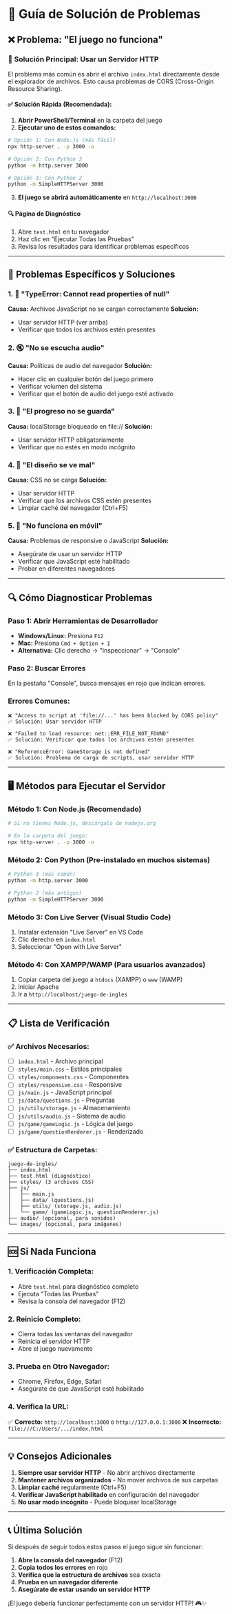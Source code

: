 # 🔧 Guía de Solución de Problemas

## ❌ Problema: "El juego no funciona"

### 🎯 Solución Principal: Usar un Servidor HTTP

El problema más común es abrir el archivo `index.html` directamente desde el explorador de archivos. Esto causa problemas de CORS (Cross-Origin Resource Sharing).

#### ✅ Solución Rápida (Recomendada):

1. **Abrir PowerShell/Terminal** en la carpeta del juego
2. **Ejecutar uno de estos comandos:**

```bash
# Opción 1: Con Node.js (más fácil)
npx http-server . -p 3000 -o

# Opción 2: Con Python 3
python -m http.server 3000

# Opción 3: Con Python 2
python -m SimpleHTTPServer 3000
```

3. **El juego se abrirá automáticamente** en `http://localhost:3000`

#### 🔍 Página de Diagnóstico

1. Abre `test.html` en tu navegador
2. Haz clic en "Ejecutar Todas las Pruebas"
3. Revisa los resultados para identificar problemas específicos

---

## 🐛 Problemas Específicos y Soluciones

### 1. 🚫 "TypeError: Cannot read properties of null"

**Causa:** Archivos JavaScript no se cargan correctamente
**Solución:**
- Usar servidor HTTP (ver arriba)
- Verificar que todos los archivos estén presentes

### 2. 🔇 "No se escucha audio"

**Causa:** Políticas de audio del navegador
**Solución:**
- Hacer clic en cualquier botón del juego primero
- Verificar volumen del sistema
- Verificar que el botón de audio del juego esté activado

### 3. 💾 "El progreso no se guarda"

**Causa:** localStorage bloqueado en file://
**Solución:**
- Usar servidor HTTP obligatoriamente
- Verificar que no estés en modo incógnito

### 4. 🎨 "El diseño se ve mal"

**Causa:** CSS no se carga
**Solución:**
- Usar servidor HTTP
- Verificar que los archivos CSS estén presentes
- Limpiar caché del navegador (Ctrl+F5)

### 5. 📱 "No funciona en móvil"

**Causa:** Problemas de responsive o JavaScript
**Solución:**
- Asegúrate de usar un servidor HTTP
- Verificar que JavaScript esté habilitado
- Probar en diferentes navegadores

---

## 🔍 Cómo Diagnosticar Problemas

### Paso 1: Abrir Herramientas de Desarrollador
- **Windows/Linux:** Presiona `F12`
- **Mac:** Presiona `Cmd + Option + I`
- **Alternativa:** Clic derecho → "Inspeccionar" → "Console"

### Paso 2: Buscar Errores
En la pestaña "Console", busca mensajes en rojo que indican errores.

### Errores Comunes:
```
❌ "Access to script at 'file://...' has been blocked by CORS policy"
✅ Solución: Usar servidor HTTP

❌ "Failed to load resource: net::ERR_FILE_NOT_FOUND"
✅ Solución: Verificar que todos los archivos estén presentes

❌ "ReferenceError: GameStorage is not defined"
✅ Solución: Problema de carga de scripts, usar servidor HTTP
```

---

## 🖥️ Métodos para Ejecutar el Servidor

### Método 1: Con Node.js (Recomendado)
```bash
# Si no tienes Node.js, descárgalo de nodejs.org

# En la carpeta del juego:
npx http-server . -p 3000 -o
```

### Método 2: Con Python (Pre-instalado en muchos sistemas)
```bash
# Python 3 (más común)
python -m http.server 3000

# Python 2 (más antiguo)
python -m SimpleHTTPServer 3000
```

### Método 3: Con Live Server (Visual Studio Code)
1. Instalar extensión "Live Server" en VS Code
2. Clic derecho en `index.html`
3. Seleccionar "Open with Live Server"

### Método 4: Con XAMPP/WAMP (Para usuarios avanzados)
1. Copiar carpeta del juego a `htdocs` (XAMPP) o `www` (WAMP)
2. Iniciar Apache
3. Ir a `http://localhost/juego-de-ingles`

---

## 📋 Lista de Verificación

### ✅ Archivos Necesarios:
- [ ] `index.html` - Archivo principal
- [ ] `styles/main.css` - Estilos principales
- [ ] `styles/components.css` - Componentes
- [ ] `styles/responsive.css` - Responsive
- [ ] `js/main.js` - JavaScript principal
- [ ] `js/data/questions.js` - Preguntas
- [ ] `js/utils/storage.js` - Almacenamiento
- [ ] `js/utils/audio.js` - Sistema de audio
- [ ] `js/game/gameLogic.js` - Lógica del juego
- [ ] `js/game/questionRenderer.js` - Renderizado

### ✅ Estructura de Carpetas:
```
juego-de-ingles/
├── index.html
├── test.html (diagnóstico)
├── styles/ (3 archivos CSS)
├── js/
│   ├── main.js
│   ├── data/ (questions.js)
│   ├── utils/ (storage.js, audio.js)
│   └── game/ (gameLogic.js, questionRenderer.js)
├── audio/ (opcional, para sonidos)
└── images/ (opcional, para imágenes)
```

---

## 🆘 Si Nada Funciona

### 1. Verificación Completa:
- Abre `test.html` para diagnóstico completo
- Ejecuta "Todas las Pruebas"
- Revisa la consola del navegador (F12)

### 2. Reinicio Completo:
- Cierra todas las ventanas del navegador
- Reinicia el servidor HTTP
- Abre el juego nuevamente

### 3. Prueba en Otro Navegador:
- Chrome, Firefox, Edge, Safari
- Asegúrate de que JavaScript esté habilitado

### 4. Verifica la URL:
✅ **Correcto:** `http://localhost:3000` o `http://127.0.0.1:3000`
❌ **Incorrecto:** `file:///C:/Users/.../index.html`

---

## 💡 Consejos Adicionales

1. **Siempre usar servidor HTTP** - No abrir archivos directamente
2. **Mantener archivos organizados** - No mover archivos de sus carpetas
3. **Limpiar caché** regularmente (Ctrl+F5)
4. **Verificar JavaScript habilitado** en configuración del navegador
5. **No usar modo incógnito** - Puede bloquear localStorage

---

## 📞 Última Solución

Si después de seguir todos estos pasos el juego sigue sin funcionar:

1. **Abre la consola del navegador** (F12)
2. **Copia todos los errores** en rojo
3. **Verifica que la estructura de archivos** sea exacta
4. **Prueba en un navegador diferente**
5. **Asegúrate de estar usando un servidor HTTP**

¡El juego debería funcionar perfectamente con un servidor HTTP! 🎮✨ 